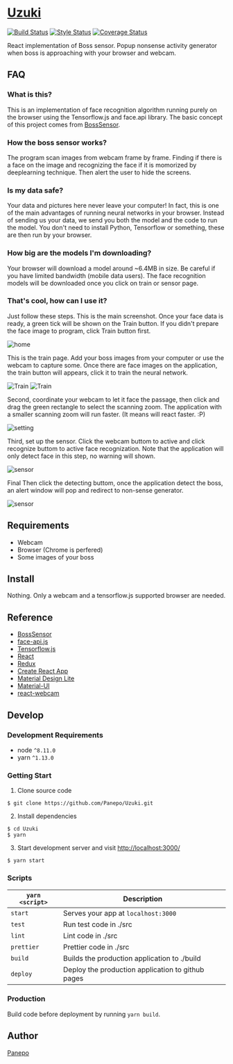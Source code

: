 # [Uzuki](https://panepo.github.io/Uzuki/)

[![Build Status][travis-image]][travis-url] [![Style Status][prettier-image]][prettier-url] [![Coverage Status][codecov-image]][codecov-url]

[travis-image]: https://travis-ci.org/Panepo/Uzuki.svg
[travis-url]: https://travis-ci.org/Panepo/Uzuki.svg?branch=master

[prettier-image]: https://img.shields.io/badge/code_style-prettier-ff69b4.svg
[prettier-url]: https://github.com/prettier/prettier

[codecov-image]: https://codecov.io/gh/Panepo/Uzuki/branch/master/graph/badge.svg
[codecov-url]: https://codecov.io/gh/Panepo/Uzuki

React implementation of Boss sensor. Popup nonsense activity generator when boss is approaching with your browser and webcam.

## FAQ

### What is this?

This is an implementation of face recognition algorithm running purely on the browser using the Tensorflow.js and face.api library. The basic concept of this project comes from [BossSensor](https://github.com/Hironsan/BossSensor).

### How the boss sensor works?

The program scan images from webcam frame by frame. Finding if there is a face on the image and recognizing the face if it is momorized by deeplearning technique. Then alert the user to hide the screens.

### Is my data safe?

Your data and pictures here never leave your computer! In fact, this is one of the main advantages of running neural networks in your browser. Instead of sending us your data, we send you both the model and the code to run the model. You don't need to install Python, Tensorflow or something, these are then run by your browser.

### How big are the models I'm downloading?

Your browser will download a model around ~6.4MB in size. Be careful if you have limited bandwidth (mobile data users). The face recognition models will be downloaded once you click on train or sensor page.

### That's cool, how can I use it?

Just follow these steps. This is the main screenshot. Once your face data is ready, a green tick will be shown on the Train button. If you didn't prepare the face image to program, click Train button first.

![home](https://github.com/Panepo/Uzuki/blob/master/documents/usage-home.png)

This is the train page. Add your boss images from your computer or use the webcam to capture some. Once there are face images on the application, the train button will appears, click it to train the neural network.

![Train](https://github.com/Panepo/Uzuki/blob/master/documents/usage-train1.png)
![Train](https://github.com/Panepo/Uzuki/blob/master/documents/usage-train2.png)

Second, coordinate your webcam to let it face the passage, then click and drag the green rectangle to select the scanning zoom. The application with a smaller scanning zoom will run faster. (It means will react faster. :P)

![setting](https://github.com/Panepo/Uzuki/blob/master/documents/usage-setting.png)

Third, set up the sensor. Click the webcam buttom to active and click recognize buttom to active face recognization. Note that the application will only detect face in this step, no warning will shown.

![sensor](https://github.com/Panepo/Uzuki/blob/master/documents/usage-sensor1.png)

Final Then click the detecting buttom, once the application detect the boss, an alert window will pop and redirect to non-sense generator.

![sensor](https://github.com/Panepo/Uzuki/blob/master/documents/usage-sensor2.png)

## Requirements

* Webcam
* Browser (Chrome is perfered)
* Some images of your boss

## Install

Nothing. Only a webcam and a tensorflow.js supported browser are needed.

## Reference

* [BossSensor](https://github.com/Hironsan/BossSensor)
* [face-api.js](https://github.com/justadudewhohacks/face-api.js)
* [Tensorflow.js](https://js.tensorflow.org/)
* [React](https://facebook.github.io/react/)
* [Redux](http://redux.js.org/)
* [Create React App ](https://github.com/facebook/create-react-app)
* [Material Design Lite](https://getmdl.io/)
* [Material-UI](https://material-ui.com/)
* [react-webcam](https://github.com/mozmorris/react-webcam)

## Develop

### Development Requirements
* node `^8.11.0`
* yarn `^1.13.0`

### Getting Start

1. Clone source code
```
$ git clone https://github.com/Panepo/Uzuki.git
```
2. Install dependencies
```
$ cd Uzuki
$ yarn
```
3. Start development server and visit [http://localhost:3000/](http://localhost:3000/)
```
$ yarn start
```
### Scripts

|`yarn <script>`       |Description|
|-------------------|-----------|
|`start`            |Serves your app at `localhost:3000`|
|`test`             |Run test code in ./src|
|`lint`             |Lint code in ./src|
|`prettier`         |Prettier code in ./src|
|`build`            |Builds the production application to ./build|
|`deploy`           |Deploy the production application to github pages|

### Production

Build code before deployment by running `yarn build`.

## Author

[Panepo](https://github.com/Panepo)
